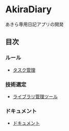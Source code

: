 # AkiraDiary
あきら専用日記アプリの開発

## 目次
### ルール
 - [タスク管理](https://github.com/FujimoriGit/AkiraDiary/blob/main/wiki/rules/taskRule.md)
### 技術選定
 - [ライブラリ管理ツール](https://github.com/FujimoriGit/AkiraDiary/blob/main/wiki/tech/LibraryManagementSelection.md)
### ドキュメント
 - [ドキュメント](https://github.com/FujimoriGit/AkiraDiary/tree/BR_topic/1.0/%232/doc)
